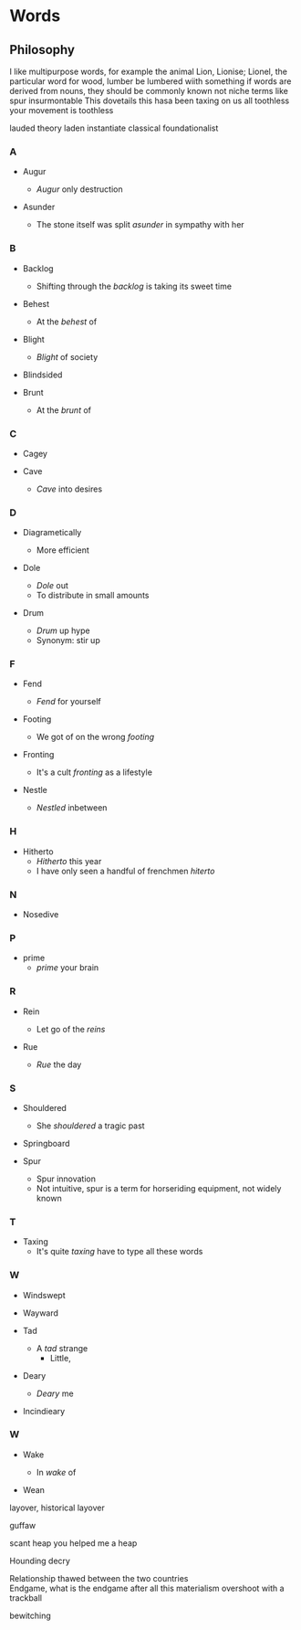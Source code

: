 # Words

## Philosophy

I like multipurpose words, for example the animal Lion, Lionise; Lionel, the particular word for wood, lumber be lumbered wiith something
if words are derived from nouns, they should be commonly known not niche terms like spur
insurmontable
This dovetails this hasa been taxing on us all 
toothless your movement is toothless


lauded
theory laden
instantiate
classical foundationalist

### A

- Augur
    - _Augur_ only destruction

- Asunder
    - The stone itself was split _asunder_ in sympathy with her

### B <!-- !b -->

- Backlog
	- Shifting through the _backlog_ is taking its sweet time 

- Behest
    - At the _behest_ of

- Blight
    - _Blight_ of society

- Blindsided

- Brunt
	- At the _brunt_ of
### C

- Cagey

- Cave
	- _Cave_ into desires
### D

- Diagrametically
    - More efficient

- Dole
    - _Dole_ out
    - To distribute in small amounts

- Drum
    - _Drum_ up hype
    - Synonym: stir up

### F

- Fend
    - _Fend_ for yourself

- Footing
	- We got of on the wrong _footing_

- Fronting
	- It's a cult _fronting_ as a lifestyle

- Nestle
    - _Nestled_ inbetween 

### H

- Hitherto
    - _Hitherto_ this year
    - I have only seen a handful of frenchmen _hiterto_

### N

- Nosedive 

### P <!-- !p -->

- prime
	- _prime_ your brain


### R

- Rein
	- Let go of the _reins_ 


- Rue
    - _Rue_ the day

### S

- Shouldered
	- She _shouldered_ a tragic past

- Springboard

- Spur
	- Spur innovation
	- Not intuitive, spur is a term for horseriding equipment, not widely known


### T

- Taxing
	- It's quite _taxing_ have to type all these words
### W

- Windswept

- Wayward

- Tad
    - A _tad_ strange
        - Little, 

- Deary
    - _Deary_ me

- Incindieary

### W

- Wake
    - In _wake_ of

- Wean

layover, historical layover

guffaw


scant heap you helped me a heap

Hounding
decry

Relationship thawed between the two countries	
Endgame, what is the endgame after all this materialism
overshoot with a trackball

bewitching
